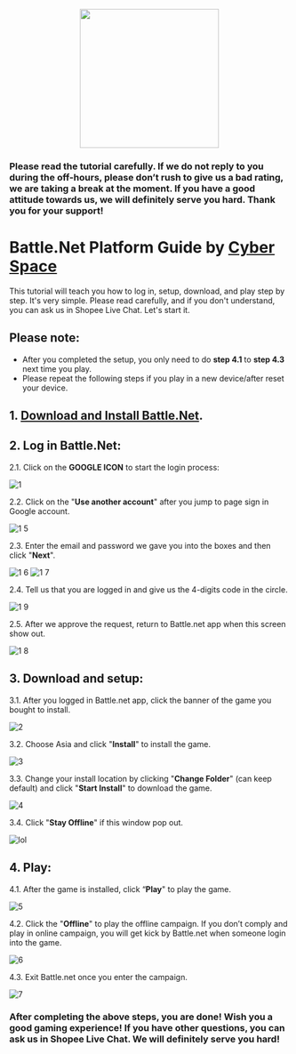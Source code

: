 <p align="center">
<img src="https://user-images.githubusercontent.com/91774682/135708227-fefb44fa-ae60-4d5b-8cdf-a68d30176e66.png" width="250" height="250">
</p>

### Please read the tutorial carefully. If we do not reply to you during the off-hours, please don’t rush to give us a bad rating, we are taking a break at the moment. If you have a good attitude towards us, we will definitely serve you hard. Thank you for your support!
 
# Battle.Net Platform Guide by [Cyber Space](https://shopee.com.my/cyberspace1902)
This tutorial will teach you how to log in, setup, download, and play step by step. It's very simple. Please read carefully, and if you don't understand, you can ask us in Shopee Live Chat. Let's start it.


## Please note:
* After you completed the setup, you only need to do **step 4.1** to **step 4.3** next time you play.
* Please repeat the following steps if you play in a new device/after reset your device.


## 1. [Download and Install Battle.Net](https://www.blizzard.com/en-us/download/confirmation?product=bnetdesk&platform=windows).

## 2. Log in Battle.Net:

2.1. Click on the **GOOGLE ICON** to start the login process:

![1](https://user-images.githubusercontent.com/91774682/135727561-d30fa4e5-8d0f-45e2-956e-f1b13caa2a0d.jpg)

2.2. Click on the "**Use another account**" after you jump to page sign in Google account.

![1 5](https://user-images.githubusercontent.com/91774682/135728069-f690d543-4bb6-41ff-b59d-6b1afe1486aa.jpg)

2.3. Enter the email and password we gave you into the boxes and then click "**Next**".

![1 6](https://user-images.githubusercontent.com/91774682/135728221-e493a938-5ffe-423a-bb77-b758f5898e0d.jpg)
![1 7](https://user-images.githubusercontent.com/91774682/135728241-eea32623-94e4-48a9-bd74-05212961fa0e.jpg)

2.4. Tell us that you are logged in and give us the 4-digits code in the circle.

![1 9](https://user-images.githubusercontent.com/91774682/135728323-9646b643-f535-4811-86f0-4528886a60bb.jpg)

2.5. After we approve the request, return to Battle.net app when this screen show out.

![1 8](https://user-images.githubusercontent.com/91774682/135728343-a7fce91e-2f17-4223-90a8-783d596f3f1e.jpg)

## 3. Download and setup:

3.1. After you logged in Battle.net app, click the banner of the game you bought to install.

![2](https://user-images.githubusercontent.com/91774682/135728502-035d281a-6ea9-45eb-b21b-a9e425cf36bf.jpg)

3.2. Choose Asia and click "**Install**" to install the game.

![3](https://user-images.githubusercontent.com/91774682/135728546-c540e271-ad62-4535-8a43-89172e269611.jpg)

3.3. Change your install location by clicking "**Change Folder**" (can keep default) and click "**Start Install**" to download the game.


![4](https://user-images.githubusercontent.com/91774682/135728594-6660d622-f9e8-4529-a935-7b7f05e63144.jpg)

3.4. Click "**Stay Offline**" if this window pop out.

![lol](https://user-images.githubusercontent.com/91774682/135728622-f2f42a64-c9a9-4b10-8c90-93cfe84cb58d.jpg)

## 4. Play:

4.1. After the game is installed, click “**Play**" to play the game.

![5](https://user-images.githubusercontent.com/91774682/135728672-08d6ab26-d9ec-4018-8acd-bd4e7583c86a.jpg)

4.2. Click the "**Offline**" to play the offline campaign. If you don’t comply and play in online campaign, you will get kick by Battle.net when someone login into the game.

![6](https://user-images.githubusercontent.com/91774682/135728670-88859f1d-88a2-49f2-a864-a7c8af05eaad.jpg)

4.3. Exit Battle.net once you enter the campaign.

![7](https://user-images.githubusercontent.com/91774682/135728671-5c420c1c-82dc-4e3f-a25a-8fa583754e8b.jpg)



### After completing the above steps, you are done! Wish you a good gaming experience! If you have other questions, you can ask us in Shopee Live Chat. We will definitely serve you hard!



